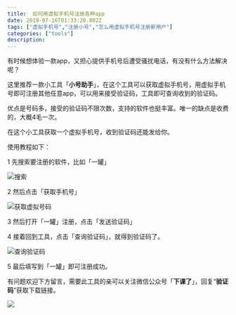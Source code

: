 ```yaml
---
title:  如何用虚拟手机号注册各种app
date: 2019-07-16T01:33:20.802Z
tags: ["虚拟手机号","注册小号","怎么用虚拟手机号注册新用户"]
categories: ["tools"]
description: 
---
```


有时候想体验一款app，又担心提供手机号后遭受骚扰电话，有没有什么方法解决呢？

这里推荐一款小工具「**小号助手**」，在这个工具可以获取虚拟手机号，用虚拟手机号即可注册其他任意app，可以用来接受验证码，工具即可查询收到的验证码。

优点是号码多，接受的验证码不限次数，支持的软件也挺丰富。唯一的缺点是收费的，大概4毛一次。



在这个小工具获取一个虚拟手机号，收到验证码还能发给你。



使用教程如下：

1 先搜索要注册的软件，比如「一罐」

![搜索](https://gitee.com/smile365/blogimg/raw/master/sxy91/1581658976526.png)

2 然后点击「获取手机号」

![获取虚拟号码](https://gitee.com/smile365/blogimg/raw/master/sxy91/1581659020373.png)

3 然后打开「一罐」注册，点击「发送验证码」

4 接着回到工具，点击「查询验证码」，就得到验证码了。

![查询验证码](https://gitee.com/smile365/blogimg/raw/master/sxy91/1581659072148.png)


5 最后填写到「一罐」即可注册成功。



有问题欢迎下方留言，需要此工具的亲可以关注微信公众号「**下课了**」，回复“**验证码**”获取下载链接。


![](https://gitee.com/smile365/blogimg/raw/master/sxy91/1611759005183.png)

